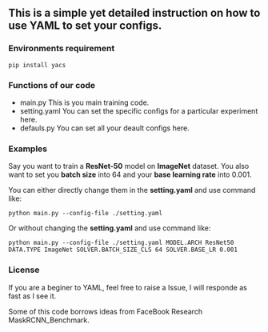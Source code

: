 ## This is a simple yet detailed instruction on how to use YAML to set your configs.
### Environments requirement
`pip install yacs`
### Functions of our code
* main.py This is you main training code.
* setting.yaml You can set the specific configs for a particular experiment here.
* defauls.py You can set all your deault configs here.
### Examples
Say you want to train a **ResNet-50** model on **ImageNet** dataset. You also want to set you **batch size** into 64 and your **base learning rate** into 0.001.

You can either directly change them in the **setting.yaml** and use command like:

`python main.py --config-file ./setting.yaml`

Or without changing the **setting.yaml** and use command like:

`python main.py --config-file ./setting.yaml MODEL.ARCH ResNet50 DATA.TYPE ImageNet SOLVER.BATCH_SIZE_CLS 64 SOLVER.BASE_LR 0.001`
### License
If you are a beginer to YAML, feel free to raise a Issue, I will responde as fast as I see it.

Some of this code borrows ideas from FaceBook Research MaskRCNN_Benchmark.
